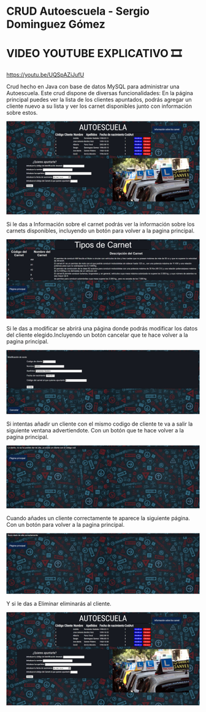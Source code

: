 # CRUD Autoescuela - Sergio Dominguez Gómez

# VIDEO YOUTUBE EXPLICATIVO :film_strip:
https://youtu.be/UQSpAZiJufU

Crud hecho en Java con base de datos MySQL para administrar una Autoescuela. Este crud dispone de diversas funcionalidades: En la página principal puedes ver la lista de los clientes apuntados, podrás agregar un cliente nuevo a su lista y ver los carnet disponibles junto con información sobre estos.

<img src= "https://github.com/SergioDominguez15/CRUD/blob/e58a1cc42403aac1ff277cb8d2a36475d7db4953/Capturas%20Crud/Captura%201.jpg">

Si le das a Información sobre el carnet podrás ver la información sobre los carnets disponibles, incluyendo un botón para volver a la pagina principal.

<img src= "https://github.com/SergioDominguez15/CRUD/blob/d131787752cae8a4cbd1175575a394f0b9cf2b64/Capturas%20Crud/Captura%202.jpg">

Si le das a modificar se abrirá una página donde podrás modificar los datos del cliente elegido.Incluyendo un botón cancelar que te hace volver a la pagina principal.

<img src= "https://github.com/SergioDominguez15/CRUD/blob/e92832849b72619726241ca50f82729d7a4051e6/Capturas%20Crud/Captura%203.jpg">

Si intentas añadir un cliente con el mismo codigo de cliente te va a salir la siguiente ventana advertiendote.  Con un botón que te hace volver a la pagina principal.

<img src= "https://github.com/SergioDominguez15/CRUD/blob/2fd191df042bc6d565563585bcb819eb49758254/Capturas%20Crud/Captura%204.jpg">

Cuando añades un cliente correctamente te aparece la siguiente página. Con un botón para volver a la pagina principal.

<img src="https://github.com/SergioDominguez15/CRUD/blob/2fd191df042bc6d565563585bcb819eb49758254/Capturas%20Crud/Captura%205.jpg">


Y si le das a Eliminar eliminarás al cliente.

<img src="https://github.com/SergioDominguez15/CRUD/blob/e58a1cc42403aac1ff277cb8d2a36475d7db4953/Capturas%20Crud/Captura%201.jpg">
